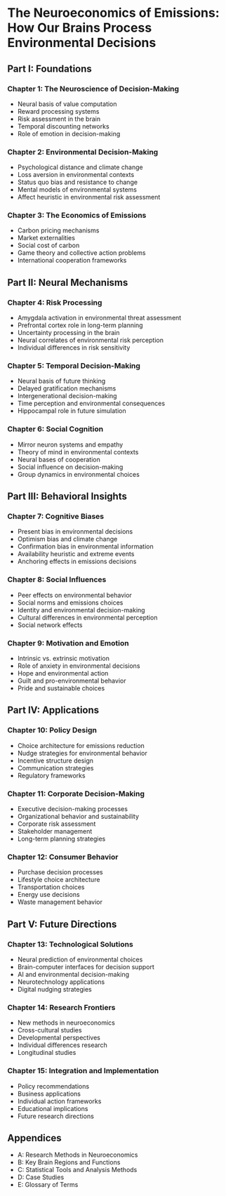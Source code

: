 # The Neuroeconomics of Emissions: How Our Brains Process Environmental Decisions

## Part I: Foundations

### Chapter 1: The Neuroscience of Decision-Making

- Neural basis of value computation
- Reward processing systems
- Risk assessment in the brain
- Temporal discounting networks
- Role of emotion in decision-making

### Chapter 2: Environmental Decision-Making

- Psychological distance and climate change
- Loss aversion in environmental contexts
- Status quo bias and resistance to change
- Mental models of environmental systems
- Affect heuristic in environmental risk assessment

### Chapter 3: The Economics of Emissions

- Carbon pricing mechanisms
- Market externalities
- Social cost of carbon
- Game theory and collective action problems
- International cooperation frameworks

## Part II: Neural Mechanisms

### Chapter 4: Risk Processing

- Amygdala activation in environmental threat assessment
- Prefrontal cortex role in long-term planning
- Uncertainty processing in the brain
- Neural correlates of environmental risk perception
- Individual differences in risk sensitivity

### Chapter 5: Temporal Decision-Making

- Neural basis of future thinking
- Delayed gratification mechanisms
- Intergenerational decision-making
- Time perception and environmental consequences
- Hippocampal role in future simulation

### Chapter 6: Social Cognition

- Mirror neuron systems and empathy
- Theory of mind in environmental contexts
- Neural bases of cooperation
- Social influence on decision-making
- Group dynamics in environmental choices

## Part III: Behavioral Insights

### Chapter 7: Cognitive Biases

- Present bias in environmental decisions
- Optimism bias and climate change
- Confirmation bias in environmental information
- Availability heuristic and extreme events
- Anchoring effects in emissions decisions

### Chapter 8: Social Influences

- Peer effects on environmental behavior
- Social norms and emissions choices
- Identity and environmental decision-making
- Cultural differences in environmental perception
- Social network effects

### Chapter 9: Motivation and Emotion

- Intrinsic vs. extrinsic motivation
- Role of anxiety in environmental decisions
- Hope and environmental action
- Guilt and pro-environmental behavior
- Pride and sustainable choices

## Part IV: Applications

### Chapter 10: Policy Design

- Choice architecture for emissions reduction
- Nudge strategies for environmental behavior
- Incentive structure design
- Communication strategies
- Regulatory frameworks

### Chapter 11: Corporate Decision-Making

- Executive decision-making processes
- Organizational behavior and sustainability
- Corporate risk assessment
- Stakeholder management
- Long-term planning strategies

### Chapter 12: Consumer Behavior

- Purchase decision processes
- Lifestyle choice architecture
- Transportation choices
- Energy use decisions
- Waste management behavior

## Part V: Future Directions

### Chapter 13: Technological Solutions

- Neural prediction of environmental choices
- Brain-computer interfaces for decision support
- AI and environmental decision-making
- Neurotechnology applications
- Digital nudging strategies

### Chapter 14: Research Frontiers

- New methods in neuroeconomics
- Cross-cultural studies
- Developmental perspectives
- Individual differences research
- Longitudinal studies

### Chapter 15: Integration and Implementation

- Policy recommendations
- Business applications
- Individual action frameworks
- Educational implications
- Future research directions

## Appendices

- A: Research Methods in Neuroeconomics
- B: Key Brain Regions and Functions
- C: Statistical Tools and Analysis Methods
- D: Case Studies
- E: Glossary of Terms